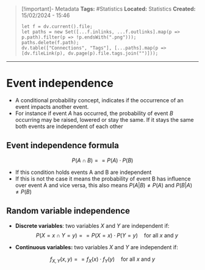 > [!important]- Metadata
> **Tags:** #Statistics 
> **Located:** Statistics
> **Created:** 15/02/2024 - 15:46
> ```dataviewjs
> let f = dv.current().file;
> let paths = new Set([...f.inlinks, ...f.outlinks].map(p => p.path).filter(p => !p.endsWith(".png")));
> paths.delete(f.path);
> dv.table(["Connections", "Tags"], [...paths].map(p => [dv.fileLink(p), dv.page(p).file.tags.join("")]));
> ```

___
# Event independence
- A conditional probability concept, indicates if the occurrence of an event impacts another event.
- For instance if event $A$ has occurred, the probability of event $B$ occurring may be raised, lowered or stay the same. If it stays the same both events are independent of each other
## Event independence formula
$$P(A\cap B)=={P}(A)\cdot {P}(B)$$
- If this condition holds events A and B are independent 
- If this is not the case it means the probability of event B has influence over event A and vice versa, this also means ${P}(A|B)\neq {P}(A)$ and ${P}(B|A)\neq {P}(B)$
## Random variable independence
- **Discrete variables**: two variables $X$ and $Y$ are independent if:
$$P(X=x \cap Y=y)= =P(X=x)\cdot P(Y=y) \quad \text{for all }x \text{ and }y$$

- **Continuous variables:** two variables $X$ and $Y$ are independent if:

$$f_{X,Y}(x,y)==f_{X}(x)\cdot f_{Y}(y) \quad \text{for all }x \text{ and }y$$




